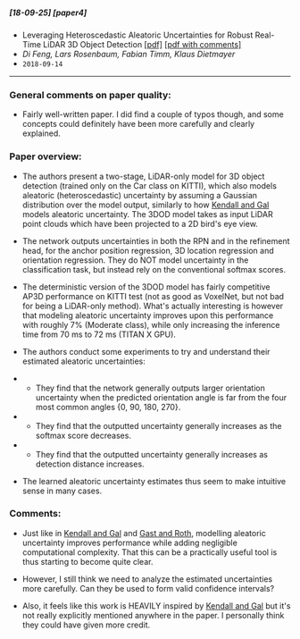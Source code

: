 ##### [18-09-25] [paper4]
- Leveraging Heteroscedastic Aleatoric Uncertainties for Robust Real-Time LiDAR 3D Object Detection [[pdf]](https://arxiv.org/abs/1809.05590) [[pdf with comments]](https://github.com/fregu856/papers/blob/master/commented_pdfs/Leveraging%20Heteroscedastic%20Aleatoric%20Uncertainties%20for%20Robust%20Real-Time%20LiDAR%203D%20Object%20Detection_.pdf)
- *Di Feng, Lars Rosenbaum, Fabian Timm, Klaus Dietmayer*
- `2018-09-14`

****

### General comments on paper quality:
- Fairly well-written paper. I did find a couple of typos though, and some concepts could definitely have been more carefully and clearly explained.

### Paper overview:
- The authors present a two-stage, LiDAR-only model for 3D object detection (trained only on the Car class on KITTI), which also models aleatoric (heteroscedastic) uncertainty by assuming a Gaussian distribution over the model output, similarly to how [Kendall and Gal](https://github.com/fregu856/papers/blob/master/summaries/What%20Uncertainties%20Do%20We%20Need%20in%20Bayesian%20Deep%20Learning%20for%20Computer%20Vision%3F.md) models aleatoric uncertainty. The 3DOD model takes as input LiDAR point clouds which have been projected to a 2D bird's eye view.

- The network outputs uncertainties in both the RPN and in the refinement head, for the anchor position regression, 3D location regression and orientation regression. They do NOT model uncertainty in the classification task, but instead rely on the conventional softmax scores.

- The deterministic version of the 3DOD model has fairly competitive AP3D performance on KITTI test (not as good as VoxelNet, but not bad for being a LiDAR-only method). What's actually interesting is however that modeling aleatoric uncertainty improves upon this performance with roughly 7% (Moderate class), while only increasing the inference time from 70 ms to 72 ms (TITAN X GPU).

- The authors conduct some experiments to try and understand their estimated aleatoric uncertainties: 
- - They find that the network generally outputs larger orientation uncertainty when the predicted orientation angle is far from the four most common angles {0, 90, 180, 270}.
- -  They find that the outputted uncertainty generally increases as the softmax score decreases.
- - They find that the outputted uncertainty generally increases as detection distance increases.

- The learned aleatoric uncertainty estimates thus seem to make intuitive sense in many cases.

### Comments:
- Just like in [Kendall and Gal](https://github.com/fregu856/papers/blob/master/summaries/What%20Uncertainties%20Do%20We%20Need%20in%20Bayesian%20Deep%20Learning%20for%20Computer%20Vision%3F.md) and [Gast and Roth](https://github.com/fregu856/papers/blob/master/summaries/Lightweight%20Probabilistic%20Deep%20Networks.md), modelling aleatoric uncertainty improves performance while adding negligible computational complexity. That this can be a practically useful tool is thus starting to become quite clear. 

- However, I still think we need to analyze the estimated uncertainties more carefully. Can they be used to form valid confidence intervals? 

- Also, it feels like this work is HEAVILY inspired by [Kendall and Gal](https://github.com/fregu856/papers/blob/master/summaries/What%20Uncertainties%20Do%20We%20Need%20in%20Bayesian%20Deep%20Learning%20for%20Computer%20Vision%3F.md) but it's not really explicitly mentioned anywhere in the paper. I personally think they could have given more credit.

